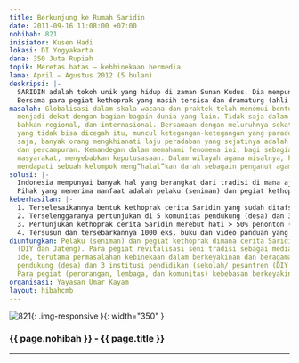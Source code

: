 ```yaml
---
title: Berkunjung ke Rumah Saridin
date: 2011-09-16 11:08:00 +07:00
nohibah: 821
inisiator: Kusen Hadi
lokasi: DI Yogyakarta
dana: 350 Juta Rupiah
topik: Meretas batas – kebhinekaan bermedia
lama: April – Agustus 2012 (5 bulan)
deskripsi: |-
  SARIDIN adalah tokoh unik yang hidup di zaman Sunan Kudus. Dia mempunyai pemahaman agama yang luwes, reflektif, filosofis, dan sekaligus nakal. Saridin merupakan cerita komedi rakyat yang telah  mengakar, khususnnya di daerah Pesisir Utara Jawa. Dahulu, cerita Saridin populer dalam tobong-tobong kethoprak karena sebagian terbesarnya jenaka atawa bernuansa lawak. Cerita ini tenggelam bebarengan dengan meredupnya tobong kethoprak karena tidak mampu bersaing dengan mode kemajuan media: biaya tanggapan tinggi, duarasi terlalu lama, dll.
  Bersama para pegiat kethoprak yang masih tersisa dan dramaturg (ahli seni pertunjukan modern), akan dilakukan tafsir ulang cerita Saridin, terutama dalam pengemasan yang disesuaikan dengan semangat zaman, semisal: durasi lebih pendek (1 jam), dalam skala sederhana, bisa dimainkan oleh 7-10 personil (bisa mengadopsi model produksi Kethoprak Ringkas atau Kethoprak Pendhapan). Hasil tafsir ulang cerita Saridin akan dipentaskan di komunitas-komunitas pendukungnya (desa dan kampung) dan institusi pendidikan (sekolah/ pesantren) di Jawa Tengah dan DIY sebagai media kampanye ide-ide pluralisme dan kebinekaan dalam berkeyakinan serta beragama. Seluruh proses akan disusun ulang dalam bentuk video dan buku petunjuk. Diharapkan, paket buku dan video ini bisa membantu media-media/ seni-seni tradisi merevitalisasi dirinya, sehingga dapat digunakan sebagai media menyampaikan pesan pemahaman hidup beragama yang bijak. Kritik estetika seharusnya merupakan kritik sosial.
masalah: Globalisasi dalam skala wacana dan praktek telah menemui bentuknya. Kita
  menjadi dekat dengan bagian-bagain dunia yang lain. Tidak saja dalam skala nasional,
  bahkan regional, dan internasional. Bersamaan dengan meluruhnya sekat-sekat perbedaan
  yang tidak bisa dicegah itu, muncul ketegangan-ketegangan yang paradoksal. Tiba-tiba
  saja, banyak orang mengkhianati laju peradaban yang sejatinya adalah perjumpaan
  dan percampuran. Kemandegan dalam memahami fenomena ini, bagi sebagian terbesar
  masyarakat, menyebabkan keputusasaan. Dalam wilayah agama misalnya, kita mulai sering
  mendapati sebuah kelompok meng”halal”kan darah sebagain penganut agama lain.
solusi: |-
  Indonesia mempunyai banyak hal yang berangkat dari tradisi di mana ajaran agama justru sangat luwes, toleran, dan bersifat kontekstual. Tradisi keberagamaan seperti ini merupakan modal sosial (social capital) yang mendukung instalasi demokrasi di Indonesia. Penting kiranya ada sebuah praktek untuk, tidak hanya saling mengenal, namun juga memahami “yang lain”. Teater tradisional, dalam hal ini kethoprak, merupakan media mengenal, memahami, mengapresiasi, mengkomunikasikan, bahkan menafsir ulang keberagaman yang ada di sekitar kita dengan cerdas dan beradab. Berangkat dari sini, Yayasan Umar Kayam berencana mewacanakan ulang sejarah pergulatan Saridin dalam bentuk teater tradisional: Kethoprak.
  Pihak yang menerima manfaat adalah pelaku (seniman) dan pegiat kethoprak dimana cerita Saridin masih dimainkan (DIY dan Jateng). Para pegiat revitalisasi seni tradisi sebagai media penyampai ide, terutama permasalahan kebinekaan dalam berkeyakinan dan beragama. 5 komunitas pendukung (desa) dan 3 institusi pendidikan (sekolah/ pesantren (DIY dan JATENG). Para pegiat (perorangan, lembaga, dan komunitas) kebebasan berkeyakinan dan beragama.
keberhasilan: |-
  1. Terselesaikannya bentuk kethoprak cerita Saridin yang sudah ditafsir ulang (mudah dimainkan, pemain 7-10 orang, berdurasi < 1 jam, serta menyesuaikan dengan selera kontemporer).
  2. Terselenggaranya pertunjukan di 5 komunitas pendukung (desa) dan 3 institusi pendidikan (sekolah/ pesantren).
  3. Pertunjukan kethoprak cerita Saridin merebut hati > 50% penonton (melalui survei penonton).
  4. Tersusun dan tersebarkannya 1000 eks. buku dan video panduan yang mudah dioperasikan/ diblikasi oleh pegiat-pegiat revitalisasi seni tradisi.
diuntungkan: Pelaku (seniman) dan pegiat kethoprak dimana cerita Saridin masih dimainkan
  (DIY dan Jateng). Para pegiat revitalisasi seni tradisi sebagai media penyampai
  ide, terutama permasalahan kebinekaan dalam berkeyakinan dan beragama. 5 komunitas
  pendukung (desa) dan 3 institusi pendidikan (sekolah/ pesantren (DIY dan JATENG).
  Para pegiat (perorangan, lembaga, dan komunitas) kebebasan berkeyakinan dan beragama.
organisasi: Yayasan Umar Kayam
layout: hibahcmb
---
```


![821](/static/img/hibahcmb/821.png){: .img-responsive }{: width="350" }

### {{ page.nohibah }} - {{ page.title }}

---
